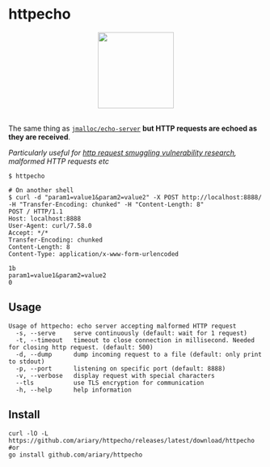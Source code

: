 # httpecho

<div align=center>
<img src=https://github.com/ariary/httpecho/blob/main/logo-httpecho.png width=150>
</div>
<br>

The same thing as [`jmalloc/echo-server`](https://github.com/jmalloc/echo-server) **but HTTP requests are echoed as they are received**.

*Particularly useful for [http request smuggling vulnerability research](https://github.com/ariary/HTTPCustomHouse), malformed HTTP requests etc*

```shell
$ httpecho

# On another shell
$ curl -d "param1=value1&param2=value2" -X POST http://localhost:8888/ -H "Transfer-Encoding: chunked" -H "Content-Length: 8"
POST / HTTP/1.1
Host: localhost:8888
User-Agent: curl/7.58.0
Accept: */*
Transfer-Encoding: chunked
Content-Length: 8
Content-Type: application/x-www-form-urlencoded

1b
param1=value1&param2=value2
0
```

## Usage
```shell
Usage of httpecho: echo server accepting malformed HTTP request
  -s, --serve     serve continuously (default: wait for 1 request)
  -t, --timeout   timeout to close connection in millisecond. Needed for closing http request. (default: 500)
  -d, --dump      dump incoming request to a file (default: only print to stdout)
  -p, --port      listening on specific port (default: 8888)
  -v, --verbose	  display request with special characters
  --tls           use TLS encryption for communication
  -h, --help      help information 
```

## Install

```shell
curl -lO -L https://github.com/ariary/httpecho/releases/latest/download/httpecho
#or
go install github.com/ariary/httpecho
```
